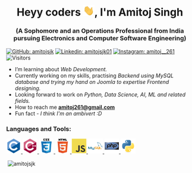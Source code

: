<h1 align="center"> Heyy coders <img src="https://raw.githubusercontent.com/ABSphreak/ABSphreak/master/gifs/Hi.gif" width="30px">, I'm Amitoj Singh </h1>
<h3 align="center">(A Sophomore and an Operations Professional from India pursuing Electronics and Computer Software Engineering)</h3>

[![GitHub: amitojsjk](https://img.shields.io/github/followers/amitojsjk?label=follow&style=social)](https://github.com/amitojsjk/)
[![Linkedin: amitojsjk01](https://img.shields.io/badge/-Amitoj%20Singh-blue?style=flat-square&logo=Linkedin&logoColor=white&link=https://www.linkedin.com/in/amitojsjk01/)](https://www.linkedin.com/in/amitojsjk01/)
[![Instagram: amitoj__261](https://img.shields.io/badge/-Amitoj%20Singh-red?style=flat-square&logo=Instagram&logoColor=white&link=https://www.instagram.com/amitoj__261/)](https://www.instagram.com/amitoj__261/)
![Visitors](https://visitor-badge.glitch.me/badge?page_id=amitojsjk&left_color=gray&right_color=blue)


-   I’m learning about *Web Development.*
-   Currently working on my skills, practising *Backend using MySQL database and trying my hand on Joomla to expertise Frontend designing.*
-   Looking forward to work on *Python, Data Science, AI, ML and related fields.*
-   How to reach me **amitoj261@gmail.com**
-   Fun fact - *I think I'm an ambivert :D*

<h3 align="left">Languages and Tools:</h3>
<p align="left"> <a href="https://www.cprogramming.com/" target="_blank"> <img src="https://raw.githubusercontent.com/devicons/devicon/master/icons/c/c-original.svg" alt="c" width="40" height="40"/> </a> <a href="https://www.w3schools.com/cpp/" target="_blank"> <img src="https://raw.githubusercontent.com/devicons/devicon/master/icons/cplusplus/cplusplus-original.svg" alt="cplusplus" width="40" height="40"/> </a> <a href="https://www.w3schools.com/css/" target="_blank"> <img src="https://raw.githubusercontent.com/devicons/devicon/master/icons/css3/css3-original-wordmark.svg" alt="css3" width="40" height="40"/> </a> <a href="https://www.w3.org/html/" target="_blank"> <img src="https://raw.githubusercontent.com/devicons/devicon/master/icons/html5/html5-original-wordmark.svg" alt="html5" width="40" height="40"/> </a> <a href="https://developer.mozilla.org/en-US/docs/Web/JavaScript" target="_blank"> <img src="https://raw.githubusercontent.com/devicons/devicon/master/icons/javascript/javascript-original.svg" alt="javascript" width="40" height="40"/> </a> <a href="https://www.mysql.com/" target="_blank"> <img src="https://raw.githubusercontent.com/devicons/devicon/master/icons/mysql/mysql-original-wordmark.svg" alt="mysql" width="40" height="40"/> </a> <a href="https://www.php.net" target="_blank"> <img src="https://raw.githubusercontent.com/devicons/devicon/master/icons/php/php-original.svg" alt="php" width="40" height="40"/> </a> <a href="https://www.python.org" target="_blank"> <img src="https://raw.githubusercontent.com/devicons/devicon/master/icons/python/python-original.svg" alt="python" width="40" height="40"/> </a> </p>

<p>&nbsp;<img align="center" src="https://github-readme-stats.vercel.app/api?username=amitojsjk&show_icons=true&locale=en" alt="amitojsjk" /></p>

